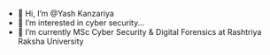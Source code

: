 - 👋 Hi, I’m @Yash Kanzariya
- 👀 I’m interested in cyber security...
- 🌱 I’m currently MSc Cyber Security & Digital Forensics at Rashtriya Raksha University


<!---
Yash-Kanzariya/Yash-Kanzariya is a ✨ special ✨ repository because its `README.md` (this file) appears on your GitHub profile.
You can click the Preview link to take a look at your changes.
--->
